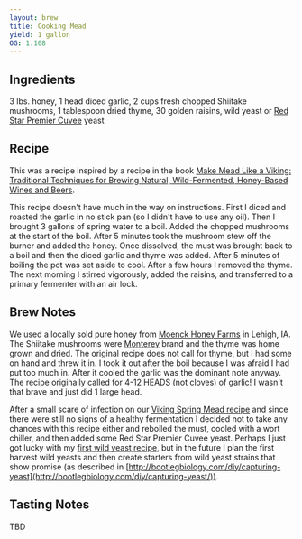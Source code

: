 ```yaml
---
layout: brew
title: Cooking Mead
yield: 1 gallon
OG: 1.108
---
```


## Ingredients
3 lbs. honey, 1 head diced garlic, 2 cups fresh chopped Shiitake mushrooms, 1 tablespoon dried thyme, 30 golden raisins, wild yeast or [Red Star Premier Cuvee](http://www.midwestsupplies.com/red-star-premier-cuvee.html) yeast

## Recipe
This was a recipe inspired by a recipe in the book [Make Mead Like a Viking: Traditional Techniques for Brewing Natural, Wild-Fermented, Honey-Based Wines and Beers](http://www.amazon.com/Make-Mead-Like-Viking-Wild-Fermented/dp/1603585982). 

This recipe doesn't have much in the way on instructions. First I diced and roasted the garlic in no stick pan (so I didn't have to use any oil). Then I brought 3 gallons of spring water to a boil. Added the chopped mushrooms at the start of the boil. After 5 minutes took the mushroom stew off the burner and added the honey. Once dissolved, the must was brought back to a boil and then the diced garlic and thyme was added. After 5 minutes of boiling the pot was set aside to cool. After a few hours I removed the thyme. The next morning I stirred vigorously, added the raisins, and transferred to a primary fermenter with an air lock.

## Brew Notes
We used a locally sold pure honey from [Moenck Honey Farms](https://facilityexplorer.iowadnr.gov/facilityexplorer/SiteDetail.aspx?facID=310386848) in Lehigh, IA. The Shiitake mushrooms were [Monterey](http://www.montereymushrooms.com/our-mushrooms/specialty-mushrooms/) brand and the thyme was home grown and dried. The original recipe does not call for thyme, but I had some on hand and threw it in. I took it out after the boil because I was afraid I had put too much in. After it cooled the garlic was the dominant note anyway. The recipe originally called for 4-12 HEADS (not cloves) of garlic! I wasn't that brave and just did 1 large head. 

After a small scare of infection on our [Viking Spring Mead recipe](/BrewLog/viking-spring-mead/) and since there were still no signs of a healthy fermentation I decided not to take any chances with this recipe either and reboiled the must, cooled with a wort chiller, and then added some Red Star Premier Cuvee yeast. Perhaps I just got lucky with my [first wild yeast recipe](/BrewLog/wild-yeast-mead/), but in the future I plan the first harvest wild yeasts and then create starters from wild yeast strains that show promise (as described in [http://bootlegbiology.com/diy/capturing-yeast](http://bootlegbiology.com/diy/capturing-yeast/)).

## Tasting Notes
TBD
